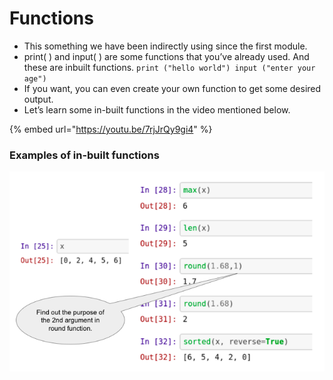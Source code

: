 # Functions

* This something we have been indirectly using since the first module.
* print\( \) and input\( \) are some functions that you’ve already used. And these are inbuilt functions.  `print ("hello world") input ("enter your age")`
* If you want, you can even create your own function to get some desired output.
* Let’s learn some in-built functions in the video mentioned below.

{% embed url="https://youtu.be/7rjJrQy9gi4" %}

### Examples of in-built functions

![](../.gitbook/assets/image%20%285%29.png)

